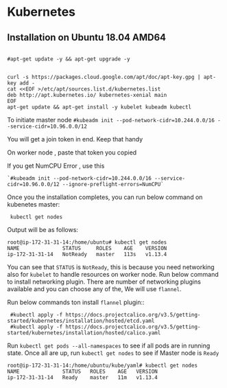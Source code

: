 # Kubernetes

## Installation on Ubuntu 18.04 AMD64

```

#apt-get update -y && apt-get upgrade -y


curl -s https://packages.cloud.google.com/apt/doc/apt-key.gpg | apt-key add -
cat <<EOF >/etc/apt/sources.list.d/kubernetes.list
deb http://apt.kubernetes.io/ kubernetes-xenial main
EOF
apt-get update && apt-get install -y kubelet kubeadm kubectl
```

To initiate master node
`#kubeadm init --pod-network-cidr=10.244.0.0/16 --service-cidr=10.96.0.0/12`

You will get a join token in end. Keep that handy

On worker node , paste that token you copied


If you get NumCPU Error , use this 
```
`#kubeadm init --pod-network-cidr=10.244.0.0/16 --service-cidr=10.96.0.0/12 --ignore-preflight-errors=NumCPU`
```

Once you the installation completes, you can run below command on kubenetes master:

` kubectl get nodes`

Output will be as follows:
```
root@ip-172-31-31-14:/home/ubuntu# kubectl get nodes
NAME              STATUS     ROLES    AGE    VERSION
ip-172-31-31-14   NotReady   master   113s   v1.13.4
```

You can see that `STATUS` is `NotReady`, this is because you need networking also for `kubelet` to handle resources on worker node. 
Run below command to install networking plugin. There are number of networking plugins available and you can choose any of the, We will use `flannel`.

Run below commands ton install `flannel` plugin::

```
 #kubectl apply -f https://docs.projectcalico.org/v3.5/getting-started/kubernetes/installation/hosted/etcd.yaml
 #kubectl apply -f https://docs.projectcalico.org/v3.5/getting-started/kubernetes/installation/hosted/calico.yaml
```

Run `kubectl get pods --all-namespaces` to see if all pods are in running state. Once all are up, run `kubectl get nodes` to see if Master node is `Ready`
```
root@ip-172-31-31-14:/home/ubuntu/kube/yaml# kubectl get nodes
NAME              STATUS   ROLES    AGE   VERSION
ip-172-31-31-14   Ready    master   11m   v1.13.4
```
